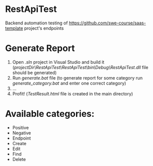 # RestApiTest
Backend automation testing of https://github.com/swe-course/saas-template project's endpoints

# Generate Report
1. Open _.sln_ project in Visual Studio and build it (_projectDir\RestApiTest\RestApiTest\bin\Debug\RestApiTest.dll_ file should be generated)
2. Run _generate.bat_ file (to generate report for some category run _generate_category.bat_ and enter one correct category)
3. ...
4. Profit! (_TestResult.html_ file is created in the main directory)



# Available categories:
* Positive
* Negative
* Endpoint
* Create
* Edit
* Find
* Delete
